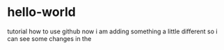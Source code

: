 # hello-world
tutorial how to use github
now i am adding something a little different so
i can see some changes in the <body>
  </body>
  
